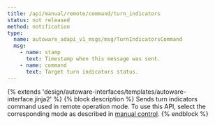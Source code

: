 ```yaml
---
title: /api/manual/remote/command/turn_indicators
status: not released
method: notification
type:
  name: autoware_adapi_v1_msgs/msg/TurnIndicatorsCommand
  msg:
    - name: stamp
      text: Timestamp when this message was sent.
    - name: command
      text: Target turn indicators status.
---
```


{% extends 'design/autoware-interfaces/templates/autoware-interface.jinja2' %}
{% block description %}
Sends turn indicators command used in remote operation mode.
To use this API, select the corresponding mode as described in [manual control](../../../../../features/manual-control.md).
{% endblock %}
